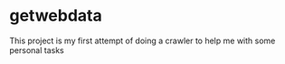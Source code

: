 # getwebdata
This project is my first attempt of doing a crawler to help me with some personal tasks
